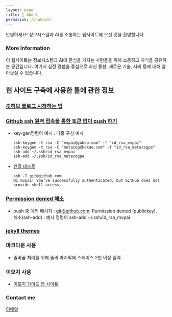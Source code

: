```yaml
---
layout: page
title: 🌳 About
permalink: /a-about/
---
```


안녕하세요! 정보시스템과 AI를 소통하는 웹사이트에 오신 것을 환영합니다.

### More Information

이 웹사이트는 정보시스템과 AI에 관심을 가지는 사람들을 위해 소통하고 지식을 공유하는 공간입니다. 여기서 실전 경험을 중심으로 최신 동향, 새로운 기술, 사례 등에 대해 알아보실 수 있습니다.

## 현 사이트 구축에 사용한 툴에 관한 정보 
### [깃허브 블로그 시작하는 법](https://ahnslab.com/21-how-to-start-github-blog/)  
### [Github ssh 원격 접속을 통한 토큰 없이 push 하기](https://juno-juno.tistory.com/48)  
   - key-gen명령어 예시 : 다중 구성 예시 
        ```
        ssh-keygen -t rsa -C "mvpai@yahoo.com" -f "id_rsa_mvpai"  
        ssh-keygen -t rsa -C "metacog@kakao.com" -f "id_rsa_metacogpe"  
        ssh-add ~/.ssh/id_rsa_mvpai  
        ssh-add ~/.ssh/id_rsa_metacogpe  
        ```
        
   - [연결 테스트](https://docs.github.com/ko/authentication/connecting-to-github-with-ssh/testing-your-ssh-connection)   
        ```
        ssh -T git@github.com      
        Hi mvpai! You've successfully authenticated, but GitHub does not provide shell access.  
        ```

### [Permission denied 해소](https://docs.github.com/ko/authentication/troubleshooting-ssh/error-permission-denied-publickey)   
   - push 중 에러 메시지 : git@github.com: Permission denied (publickey).  
     해소(ssh-add) : 예시 명령어 ssh-add ~/.ssh/id_rsa_mvpai

### [jekyll themes](https://jekyllthemes.io/)  

### 마크다운 사용   
- 줄바꿈 처리를 위해 줄의 마지막에 스페이스 2번 이상 입력   

### 이모지 사용 
- [이모지 가이드 웹 사이트](https://emojiguide.com/symbols/blue-square/)

### Contact me  
[이메일](mailto:metacog@kakao.com)  